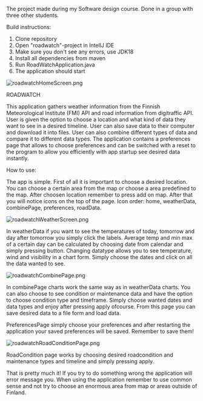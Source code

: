 The project made during my Software design course. Done in a group with three other students.

Build instructions:

1. Clone repository
2. Open "roadwatch"-project in IntellJ IDE
3. Make sure you don't see any errors, use JDK18
4. Install all dependencies from maven
5. Run RoadWatchApplication.java
6. The application should start


![roadwatchHomeScreen.png](./roadwatchHomeScreen.png)

ROADWATCH

This application gathers weather information from the Finnish Meteorological Institute (FMI) API and road information from digitraffic API.
User is given the option to choose a location and what kind of data they want to see in a desired timeline.
User can also save data to their computer and download it into files. 
User can also combine different types of data and compare it to different data types.
The application contains a preferences page that allows to choose preferences and can be switched with a reset to the program to allow you
efficiently with app startup see desired data instantly. 



How to use:

The app is simple. First of all it is important to choose a desired location. You can choose a certain area from the map or choose a area
predefined to the map. After choosen location remember to press add on map. After that you will notice icons on the top of the page. 
Icon order: home, weatherData, combinePage, preferences, roadData. 

![roadwatchWeatherScreen.png](./roadwatchWeatherScreen.png)

In weatherData if you want to see the temperatures of today, tomorrow and day after tomorrow
you simply click the labels. Average temp and min max of a certain day can be calculated by choosing date from calendar and simply pressing button. Changing datatype
allows you to see temperature, wind and visibility in a chart form. Simply choose the dates and click on all the data wanted to see. 

![roadwatchCombinePage.png](./roadwatchCombinePage.png)

In combinePage charts work the same way as in weatherData charts. You can also choose to see condition or maintenance data and have the option to choose condition type and timeframe.
Simply choose wanted dates and data types and enjoy after pressing apply ofcourse. From this page you can save desired data to a file form and load data.

PreferencesPage simply choose your preferences and after restarting the application your saved preferences will be saved. Remember to save them!

![roadwatchRoadConditionPage.png](./roadwatchRoadConditionPage.png)

RoadCondition page works by choosing desired roadcondition and maintenance types and timeline and simply pressing apply.

That is pretty much it! If you try to do something wrong the application will error message you. When using the application remember to use common sense and not try
to choose an enormous area from map or areas outside of Finland.
